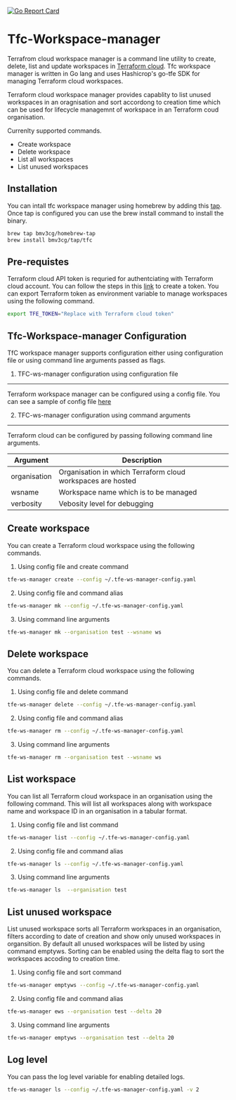 [![Go Report Card](https://goreportcard.com/badge/github.com/bmv3cg/tf-crud)](https://goreportcard.com/report/github.com/bmv3cg/tf-crud)

Tfc-Workspace-manager
=====================

Terrafrom cloud workspace manager is a command line utility to create, delete, list and update workspaces in [Terraform cloud](http://app.terraform.io). Tfc workspace manager is written in Go lang and uses Hashicrop's go-tfe SDK for managing Terraform cloud workspaces.

Terraform cloud workspace manager provides capablity to list unused workspaces in an oragnisation and sort accordong to creation
time which can be used for lifecycle managemnt of workspace in an Terraform coud organisation.

Currenlty supported commands. 

- Create workspace
- Delete workspace
- List all workspaces
- List unused workspaces


Installation
------------

You can intall tfc workspace manager using homebrew by adding this [tap](bmv3cg/homebrew-tap). Once tap is configured you can use the brew install command to install the binary.

```bash
brew tap bmv3cg/homebrew-tap
brew install bmv3cg/tap/tfc 
```

Pre-requistes
-------------

Terraform cloud API token is requried for authentciating with Terraform cloud account. You can follow the steps in this [link](https://www.terraform.io/docs/cloud/users-teams-organizations/api-tokens.html#team-api-tokens) to create a token. You can export Terraform token as environment variable to manage workspaces using the following command.

```bash 
export TFE_TOKEN="Replace with Terraform cloud token"
```

Tfc-Workspace-manager Configuration
-----------------------------------

TfC workspace manager supports configuration either using configuration file or using command line arguments passed as flags.

1. TFC-ws-manager configuration using configuration file
--------------------------------------------------------

Terraform workspace manager can be configured using a config file. You can see a sample of config file [here](examples/configuration/tfe-ws-manager-config.yaml)


2. TFC-ws-manager configuration using command arguments
-------------------------------------------------------

Terraform cloud can be configured by passing following command line arguments.

| Argument      | Description                                                 |  
|---------------|-------------------------------------------------------------|
| organisation  | Organisation in which Terraform cloud workspaces are hosted |
| wsname        | Workspace name which is to be managed                       |
| verbosity     | Vebosity level for debugging                                |

Create workspace 
----------------

You can create a Terraform cloud workspace using the following commands. 

1. Using config file and create command

```bash
tfe-ws-manager create --config ~/.tfe-ws-manager-config.yaml
```

2. Using config file and command alias

```bash
tfe-ws-manager mk --config ~/.tfe-ws-manager-config.yaml
```

3. Using command line arguments 

```bash
tfe-ws-manager mk --organisation test --wsname ws 
```

Delete workspace
----------------

You can delete a Terraform cloud workspace using the following commands.  

1. Using config file and delete command 

```bash
tfe-ws-manager delete --config ~/.tfe-ws-manager-config.yaml
```

2. Using config file and command alias

```bash
tfe-ws-manager rm --config ~/.tfe-ws-manager-config.yaml
```

3. Using command line arguments 

```bash 
tfe-ws-manager rm --organisation test --wsname ws 
```

List workspace
---------------

You can list all Terraform cloud workspace in an organisation using the following command. This will list all workspaces along with workspace name and workspace ID in an organisation in a tabular format.

1. Using config file and list command 

```bash
tfe-ws-manager list --config ~/.tfe-ws-manager-config.yaml
```

2. Using config file and command alias

```bash
tfe-ws-manager ls --config ~/.tfe-ws-manager-config.yaml
```

3. Using command line arguments 

```bash
tfe-ws-manager ls  --organisation test
```

List unused workspace
---------------------

List unused workspace sorts all Terraform workspaces in an organisation, filters according to date of creation and show only unused workspaces in organsition. By default all unused workspaces will be listed by using command emptyws. Sorting can be enabled using the delta flag to sort the workspaces accoding to creation time. 

1. Using config file and sort command 

```bash
tfe-ws-manager emptyws --config ~/.tfe-ws-manager-config.yaml
```

2. Using config file and command alias

```bash
tfe-ws-manager ews --organisation test --delta 20
```

3. Using command line arguments 

```bash
tfe-ws-manager emptyws --organisation test --delta 20
```

Log level
---------

You can pass the log level variable for enabling detailed logs.

```bash
tfe-ws-manager ls --config ~/.tfe-ws-manager-config.yaml -v 2
```